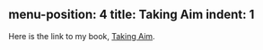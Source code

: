 
menu-position: 4
title: Taking Aim
indent: 1
---

Here is the link to my book, [Taking Aim](https://www.amazon.com/gp/product/B0977DFLJV?pf_rd_r=7XS1WQC32F001SPBA44D&pf_rd_p=5ae2c7f8-e0c6-4f35-9071-dc3240e894a8&pd_rd_r=ada5b2eb-c265-4e93-b72e-a85abe537e66&pd_rd_w=yM5Qh&pd_rd_wg=BeQqf&ref_=pd_gw_unk).

